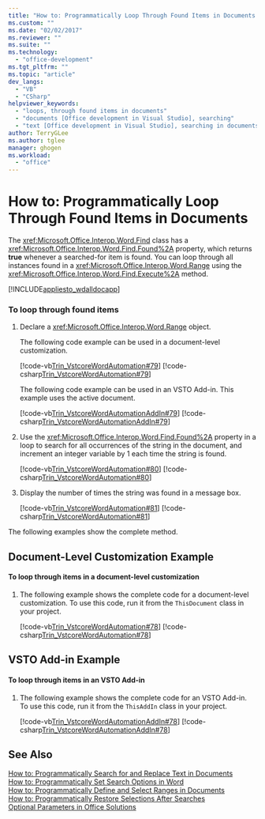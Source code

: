 ```yaml
---
title: "How to: Programmatically Loop Through Found Items in Documents | Microsoft Docs"
ms.custom: ""
ms.date: "02/02/2017"
ms.reviewer: ""
ms.suite: ""
ms.technology: 
  - "office-development"
ms.tgt_pltfrm: ""
ms.topic: "article"
dev_langs: 
  - "VB"
  - "CSharp"
helpviewer_keywords: 
  - "loops, through found items in documents"
  - "documents [Office development in Visual Studio], searching"
  - "text [Office development in Visual Studio], searching in documents"
author: TerryGLee
ms.author: tglee
manager: ghogen
ms.workload: 
  - "office"
---
```

# How to: Programmatically Loop Through Found Items in Documents
  The <xref:Microsoft.Office.Interop.Word.Find> class has a <xref:Microsoft.Office.Interop.Word.Find.Found%2A> property, which returns **true** whenever a searched-for item is found. You can loop through all instances found in a <xref:Microsoft.Office.Interop.Word.Range> using the <xref:Microsoft.Office.Interop.Word.Find.Execute%2A> method.  
  
 [!INCLUDE[appliesto_wdalldocapp](../vsto/includes/appliesto-wdalldocapp-md.md)]  
  
### To loop through found items  
  
1.  Declare a <xref:Microsoft.Office.Interop.Word.Range> object.  
  
     The following code example can be used in a document-level customization.  
  
     [!code-vb[Trin_VstcoreWordAutomation#79](../vsto/codesnippet/VisualBasic/Trin_VstcoreWordAutomationVB/ThisDocument.vb#79)]
     [!code-csharp[Trin_VstcoreWordAutomation#79](../vsto/codesnippet/CSharp/Trin_VstcoreWordAutomationCS/ThisDocument.cs#79)]  
  
     The following code example can be used in an VSTO Add-in. This example uses the active document.  
  
     [!code-vb[Trin_VstcoreWordAutomationAddIn#79](../vsto/codesnippet/VisualBasic/Trin_VstcoreWordAutomationAddIn/ThisAddIn.vb#79)]
     [!code-csharp[Trin_VstcoreWordAutomationAddIn#79](../vsto/codesnippet/CSharp/Trin_VstcoreWordAutomationAddIn/ThisAddIn.cs#79)]  
  
2.  Use the <xref:Microsoft.Office.Interop.Word.Find.Found%2A> property in a loop to search for all occurrences of the string in the document, and increment an integer variable by 1 each time the string is found.  
  
     [!code-vb[Trin_VstcoreWordAutomation#80](../vsto/codesnippet/VisualBasic/Trin_VstcoreWordAutomationVB/ThisDocument.vb#80)]
     [!code-csharp[Trin_VstcoreWordAutomation#80](../vsto/codesnippet/CSharp/Trin_VstcoreWordAutomationCS/ThisDocument.cs#80)]  
  
3.  Display the number of times the string was found in a message box.  
  
     [!code-vb[Trin_VstcoreWordAutomation#81](../vsto/codesnippet/VisualBasic/Trin_VstcoreWordAutomationVB/ThisDocument.vb#81)]
     [!code-csharp[Trin_VstcoreWordAutomation#81](../vsto/codesnippet/CSharp/Trin_VstcoreWordAutomationCS/ThisDocument.cs#81)]  
  
 The following examples show the complete method.  
  
## Document-Level Customization Example  
  
#### To loop through items in a document-level customization  
  
1.  The following example shows the complete code for a document-level customization. To use this code, run it from the `ThisDocument` class in your project.  
  
     [!code-vb[Trin_VstcoreWordAutomation#78](../vsto/codesnippet/VisualBasic/Trin_VstcoreWordAutomationVB/ThisDocument.vb#78)]
     [!code-csharp[Trin_VstcoreWordAutomation#78](../vsto/codesnippet/CSharp/Trin_VstcoreWordAutomationCS/ThisDocument.cs#78)]  
  
## VSTO Add-in Example  
  
#### To loop through items in an VSTO Add-in  
  
1.  The following example shows the complete code for an VSTO Add-in. To use this code, run it from the `ThisAddIn` class in your project.  
  
     [!code-vb[Trin_VstcoreWordAutomationAddIn#78](../vsto/codesnippet/VisualBasic/Trin_VstcoreWordAutomationAddIn/ThisAddIn.vb#78)]
     [!code-csharp[Trin_VstcoreWordAutomationAddIn#78](../vsto/codesnippet/CSharp/Trin_VstcoreWordAutomationAddIn/ThisAddIn.cs#78)]  
  
## See Also  
 [How to: Programmatically Search for and Replace Text  in Documents](../vsto/how-to-programmatically-search-for-and-replace-text-in-documents.md)   
 [How to: Programmatically Set Search Options in Word](../vsto/how-to-programmatically-set-search-options-in-word.md)   
 [How to: Programmatically Define and Select Ranges in Documents](../vsto/how-to-programmatically-define-and-select-ranges-in-documents.md)   
 [How to: Programmatically Restore Selections After Searches](../vsto/how-to-programmatically-restore-selections-after-searches.md)   
 [Optional Parameters in Office Solutions](../vsto/optional-parameters-in-office-solutions.md)  
  
  